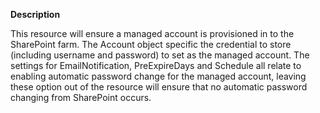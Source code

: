 **Description**

This resource will ensure a managed account is provisioned in to the SharePoint 
farm. The Account object specific the credential to store (including username 
and password) to set as the managed account. The settings for EmailNotification, 
PreExpireDays and Schedule all relate to enabling automatic password change for 
the managed account, leaving these option out of the resource will ensure that 
no automatic password changing from SharePoint occurs.
